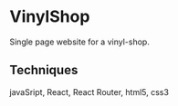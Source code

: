 # VinylShop
Single page website for a vinyl-shop.

## Techniques 
javaSript, React, React Router, html5, css3
